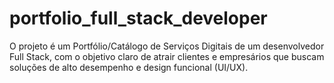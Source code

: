 # portfolio_full_stack_developer
O projeto é um Portfólio/Catálogo de Serviços Digitais de um desenvolvedor Full Stack, com o objetivo claro de atrair clientes e empresários que buscam soluções de alto desempenho e design funcional (UI/UX).
